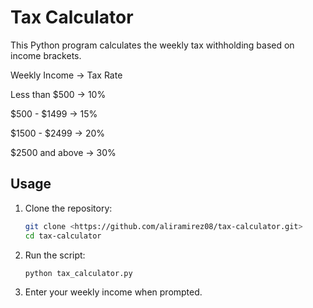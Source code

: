# Tax Calculator

This Python program calculates the weekly tax withholding based on income brackets.


Weekly Income → Tax Rate

Less than $500 → 10%

$500 - $1499 → 15%

$1500 - $2499 → 20%

$2500 and above → 30%



## **Usage**

1. Clone the repository:

   ```bash
   git clone <https://github.com/aliramirez08/tax-calculator.git>
   cd tax-calculator

2. Run the script:

   ```bash
   python tax_calculator.py

3. Enter your weekly income when prompted.
